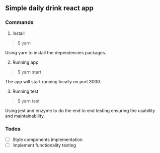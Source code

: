 ## Simple daily drink react app

### Commands
1. Install
> $ yarn

Using yarn to install the dependencies packages.

2. Running app
> $ yarn start

The app will start running locally on port 3000.

3. Running test
> $ yarn test

Using jest and enzyme to do the end to end testing ensuring the usability and maintainability.

### Todos
- [ ] Style components implementation
- [ ] Implement functionality testing